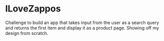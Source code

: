 # ILoveZappos
Challenge to build an app that takes input from the user as a search query and returns the first item and display it as a product page. Showing off my design from scratch.
